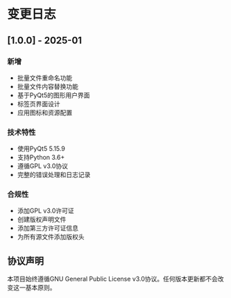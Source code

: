 # 变更日志

## [1.0.0] - 2025-01
### 新增
- 批量文件重命名功能
- 批量文件内容替换功能
- 基于PyQt5的图形用户界面
- 标签页界面设计
- 应用图标和资源配置

### 技术特性
- 使用PyQt5 5.15.9
- 支持Python 3.6+
- 遵循GPL v3.0协议
- 完整的错误处理和日志记录

### 合规性
- 添加GPL v3.0许可证
- 创建版权声明文件
- 添加第三方许可证信息
- 为所有源文件添加版权头

## 协议声明
本项目始终遵循GNU General Public License v3.0协议。任何版本更新都不会改变这一基本原则。